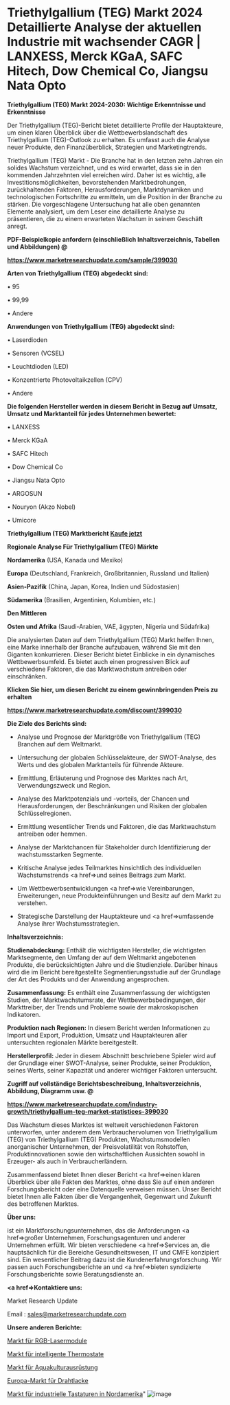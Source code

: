 # Triethylgallium (TEG) Markt 2024 Detaillierte Analyse der aktuellen Industrie mit wachsender CAGR | LANXESS, Merck KGaA, SAFC Hitech, Dow Chemical Co, Jiangsu Nata Opto

<strong>Triethylgallium (TEG) Markt 2024-2030: Wichtige Erkenntnisse und Erkenntnisse</strong>

Der Triethylgallium (TEG)-Bericht bietet detaillierte Profile der Hauptakteure, um einen klaren Überblick über die Wettbewerbslandschaft des Triethylgallium (TEG)-Outlook zu erhalten. Es umfasst auch die Analyse neuer Produkte, den Finanzüberblick, Strategien und Marketingtrends.

Triethylgallium (TEG) Markt - Die Branche hat in den letzten zehn Jahren ein solides Wachstum verzeichnet, und es wird erwartet, dass sie in den kommenden Jahrzehnten viel erreichen wird. Daher ist es wichtig, alle Investitionsmöglichkeiten, bevorstehenden Marktbedrohungen, zurückhaltenden Faktoren, Herausforderungen, Marktdynamiken und technologischen Fortschritte zu ermitteln, um die Position in der Branche zu stärken. Die vorgeschlagene Untersuchung hat alle oben genannten Elemente analysiert, um dem Leser eine detaillierte Analyse zu präsentieren, die zu einem erwarteten Wachstum in seinem Geschäft anregt.



<strong><b>PDF-Beispielkopie anfordern (einschließlich Inhaltsverzeichnis, Tabellen und Abbildungen) @ </b></strong>

<strong><a href=https://www.marketresearchupdate.com/sample/399030>

<strong>https://www.marketresearchupdate.com/sample/399030</u></a></strong></strong>



<strong>Arten von Triethylgallium (TEG) abgedeckt sind:</strong>

• 95

• 99,99

• Andere



<strong>Anwendungen von Triethylgallium (TEG) abgedeckt sind:</strong>

• Laserdioden

• Sensoren (VCSEL)

• Leuchtdioden (LED)

• Konzentrierte Photovoltaikzellen (CPV)

• Andere



<strong>Die folgenden Hersteller werden in diesem Bericht in Bezug auf Umsatz, Umsatz und Marktanteil für jedes Unternehmen bewertet:</strong>

• LANXESS

• Merck KGaA

• SAFC Hitech

• Dow Chemical Co

• Jiangsu Nata Opto

• ARGOSUN

• Nouryon (Akzo Nobel)

• Umicore



<strong>Triethylgallium (TEG) Marktbericht <a href=https://www.marketresearchupdate.com/buynow/399030>Kaufe jetzt</a></strong>



<strong>Regionale Analyse Für Triethylgallium (TEG) Märkte</strong>



<strong>Nordamerika</strong> (USA, Kanada und Mexiko)



<strong>Europa</strong> (Deutschland, Frankreich, Großbritannien, Russland und Italien)



<strong>Asien-Pazifik</strong> (China, Japan, Korea, Indien und Südostasien)



<strong>Südamerika</strong> (Brasilien, Argentinien, Kolumbien, etc.)



<strong>Den Mittleren</strong> 

<strong>Osten und Afrika</strong> (Saudi-Arabien, VAE, ägypten, Nigeria und Südafrika)

Die analysierten Daten auf dem Triethylgallium (TEG) Markt helfen Ihnen, eine Marke innerhalb der Branche aufzubauen, während Sie mit den Giganten konkurrieren. Dieser Bericht bietet Einblicke in ein dynamisches Wettbewerbsumfeld. Es bietet auch einen progressiven Blick auf verschiedene Faktoren, die das Marktwachstum antreiben oder einschränken.



<strong>Klicken Sie hier, um diesen Bericht zu einem gewinnbringenden Preis zu erhalten
</strong>

<strong><a href=https://www.marketresearchupdate.com/discount/399030>https://www.marketresearchupdate.com/discount/399030</b></u></strong></a>



<strong>Die Ziele des Berichts sind:</strong>

- Analyse und Prognose der Marktgröße von Triethylgallium (TEG) Branchen auf dem Weltmarkt.

- Untersuchung der globalen Schlüsselakteure, der SWOT-Analyse, des Werts und des globalen Marktanteils für führende Akteure.

- Ermittlung, Erläuterung und Prognose des Marktes nach Art, Verwendungszweck und Region.

- Analyse des Marktpotenzials und -vorteils, der Chancen und Herausforderungen, der Beschränkungen und Risiken der globalen Schlüsselregionen.

- Ermittlung wesentlicher Trends und Faktoren, die das Marktwachstum antreiben oder hemmen.

- Analyse der Marktchancen für Stakeholder durch Identifizierung der wachstumsstarken Segmente.

- Kritische Analyse jedes Teilmarktes hinsichtlich des individuellen Wachstumstrends <a href=>und</a> seines Beitrags zum Markt.

- Um Wettbewerbsentwicklungen <a href=>wie</a> Vereinbarungen, Erweiterungen, neue Produkteinführungen und Besitz auf dem Markt zu verstehen.

- Strategische Darstellung der Hauptakteure und <a href=>umfas</a>sende Analyse ihrer Wachstumsstrategien.



<strong>Inhaltsverzeichnis:</strong>



<strong>Studienabdeckung:</strong> Enthält die wichtigsten Hersteller, die wichtigsten Marktsegmente, den Umfang der auf dem Weltmarkt angebotenen Produkte, die berücksichtigten Jahre und die Studienziele. Darüber hinaus wird die im Bericht bereitgestellte Segmentierungsstudie auf der Grundlage der Art des Produkts und der Anwendung angesprochen.



<strong>Zusammenfassung:</strong> Es enthält eine Zusammenfassung der wichtigsten Studien, der Marktwachstumsrate, der Wettbewerbsbedingungen, der Markttreiber, der Trends und Probleme sowie der makroskopischen Indikatoren.



<strong>Produktion nach Regionen:</strong> In diesem Bericht werden Informationen zu Import und Export, Produktion, Umsatz und Hauptakteuren aller untersuchten regionalen Märkte bereitgestellt.



<strong>Herstellerprofil:</strong> Jeder in diesem Abschnitt beschriebene Spieler wird auf der Grundlage einer SWOT-Analyse, seiner Produkte, seiner Produktion, seines Werts, seiner Kapazität und anderer wichtiger Faktoren untersucht.



<strong><b>Zugriff auf vollständige Berichtsbeschreibung, Inhaltsverzeichnis, Abbildung, Diagramm usw. @ </b></strong>

<strong><a href=https://www.marketresearchupdate.com/industry-growth/triethylgallium-teg-market-statistices-399030>https://www.marketresearchupdate.com/industry-growth/triethylgallium-teg-market-statistices-399030</a></strong>

Das Wachstum dieses Marktes ist weltweit verschiedenen Faktoren unterworfen, unter anderem dem Verbrauchervolumen von Triethylgallium (TEG) von Triethylgallium (TEG) Produkten, Wachstumsmodellen anorganischer Unternehmen, der Preisvolatilität von Rohstoffen, Produktinnovationen sowie den wirtschaftlichen Aussichten sowohl in Erzeuger- als auch in Verbraucherländern.

Zusammenfassend bietet Ihnen dieser Bericht <a href=>einen</a> klaren Überblick über alle Fakten des Marktes, ohne dass Sie auf einen anderen Forschungsbericht oder eine Datenquelle verweisen müssen. Unser Bericht bietet Ihnen alle Fakten über die Vergangenheit, Gegenwart und Zukunft des betroffenen Marktes.



<strong>Über uns:</strong>

 ist ein Marktforschungsunternehmen, das die Anforderungen <a href=>großer</a> Unternehmen, Forschungsagenturen und anderer Unternehmen erfüllt. Wir bieten verschiedene <a href=>Services</a> an, die hauptsächlich für die Bereiche Gesundheitswesen, IT und CMFE konzipiert sind. Ein wesentlicher Beitrag dazu ist die Kundenerfahrungsforschung. Wir passen auch Forschungsberichte an und <a href=>bieten</a> syndizierte Forschungsberichte sowie Beratungsdienste an.



<strong><a href=>Kontaktiere uns:</a></strong>

Market Research Update

Email : sales@marketresearchupdate.com



<strong>Unsere anderen Berichte:</strong>

<a href=https://www.linkedin.com/pulse/rgb-laser-modules-market-size-growth-set-surge-significantly>Markt für RGB-Lasermodule</a>

<a href=https://www.linkedin.com/pulse/smart-thermostats-market-size-trends-consumption-future>Markt für intelligente Thermostate</a>

<a href=https://www.linkedin.com/pulse/aquaculture-equipment-market-size-trends-consumption>Markt für Aquakulturausrüstung</a>

<a href=https://www.linkedin.com/pulse/europe-wire-enamels-market-2023-new-study-report>Europa-Markt für Drahtlacke</a>

<a href=https://www.linkedin.com/pulse/north-america-industrial-keyboard-market-size-growth>Markt für industrielle Tastaturen in Nordamerika</a>"
![image](https://github.com/RushikeshRI/news24analysis/assets/164026548/c87b08cb-9b35-4695-9624-1c55aa9325f3)
